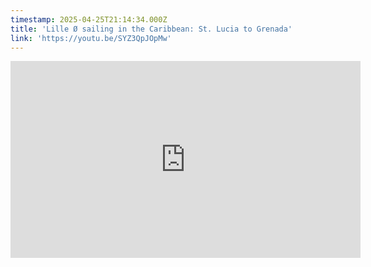```yaml
---
timestamp: 2025-04-25T21:14:34.000Z
title: 'Lille Ø sailing in the Caribbean: St. Lucia to Grenada'
link: 'https://youtu.be/SYZ3QpJOpMw'
---
```

<iframe width="560" height="315" src="https://www.youtube.com/embed/SYZ3QpJOpMw?si=m3ikq7RdJCbdb7td" title="YouTube video player" frameborder="0" allow="accelerometer; autoplay; clipboard-write; encrypted-media; gyroscope; picture-in-picture; web-share" referrerpolicy="strict-origin-when-cross-origin" allowfullscreen></iframe>
